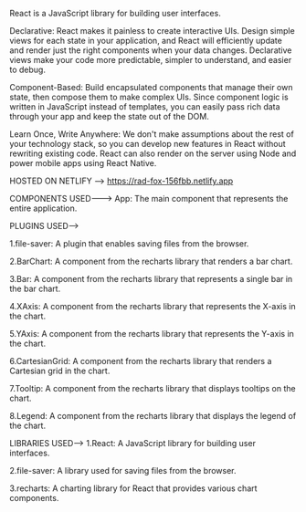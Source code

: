React is a JavaScript library for building user interfaces.

Declarative: React makes it painless to create interactive UIs. Design simple views for each state in your application, and React will efficiently update and render just the right components when your data changes. Declarative views make your code more predictable, simpler to understand, and easier to debug.

Component-Based: Build encapsulated components that manage their own state, then compose them to make complex UIs. Since component logic is written in JavaScript instead of templates, you can easily pass rich data through your app and keep the state out of the DOM.

Learn Once, Write Anywhere: We don't make assumptions about the rest of your technology stack, so you can develop new features in React without rewriting existing code. React can also render on the server using Node and power mobile apps using React Native.

HOSTED ON NETLIFY -->
https://rad-fox-156fbb.netlify.app

COMPONENTS USED--->
App: The main component that represents the entire application.

PLUGINS USED-->

1.file-saver: A plugin that enables saving files from the browser.

2.BarChart: A component from the recharts library that renders a bar chart.

3.Bar: A component from the recharts library that represents a single bar in the bar chart.

4.XAxis: A component from the recharts library that represents the X-axis in the chart.

5.YAxis: A component from the recharts library that represents the Y-axis in the chart.

6.CartesianGrid: A component from the recharts library that renders a Cartesian grid in the chart.

7.Tooltip: A component from the recharts library that displays tooltips on the chart.

8.Legend: A component from the recharts library that displays the legend of the chart.


LIBRARIES USED-->
1.React: A JavaScript library for building user interfaces.

2.file-saver: A library used for saving files from the browser.

3.recharts: A charting library for React that provides various chart components.
